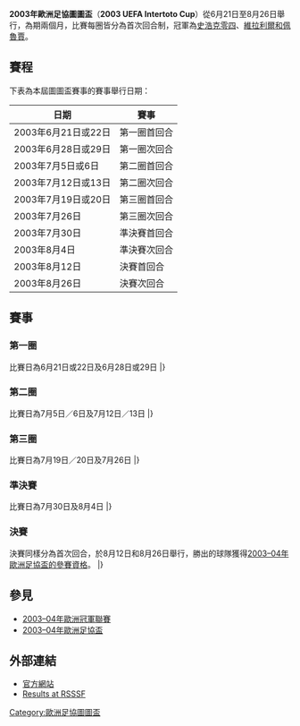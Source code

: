 **2003年歐洲足協圖圖盃**（**2003 UEFA Intertoto
Cup**）從6月21日至8月26日舉行，為期兩個月，比賽每圈皆分為首次回合制，冠軍為[史浩克零四](https://zh.wikipedia.org/wiki/沙爾克04足球俱樂部 "wikilink")、[維拉利爾和](https://zh.wikipedia.org/wiki/比利亞雷亞爾足球俱樂部 "wikilink")[佩魯賈](https://zh.wikipedia.org/wiki/佩魯賈足球會 "wikilink")。

## 賽程

下表為本屆圖圖盃賽事的賽事舉行日期：

| 日期             | 賽事     |
| -------------- | ------ |
| 2003年6月21日或22日 | 第一圈首回合 |
| 2003年6月28日或29日 | 第一圈次回合 |
| 2003年7月5日或6日   | 第二圈首回合 |
| 2003年7月12日或13日 | 第二圈次回合 |
| 2003年7月19日或20日 | 第三圈首回合 |
| 2003年7月26日     | 第三圈次回合 |
| 2003年7月30日     | 準決賽首回合 |
| 2003年8月4日      | 準決賽次回合 |
| 2003年8月12日     | 決賽首回合  |
| 2003年8月26日     | 決賽次回合  |

## 賽事

### 第一圈

比賽日為6月21日或22日及6月28日或29日                       |}

### 第二圈

比賽日為7月5日／6日及7月12日／13日                  |}

### 第三圈

比賽日為7月19日／20日及7月26日              |}

### 準決賽

比賽日為7月30日及8月4日        |}

### 決賽

決賽同樣分為首次回合，於8月12日和8月26日舉行，勝出的球隊獲得[2003–04年歐洲足協盃的參賽資格](../Page/2003–04年歐洲足協盃.md "wikilink")。
    |}

## 參見

  - [2003–04年歐洲冠軍聯賽](https://zh.wikipedia.org/wiki/2003–04年歐洲冠軍聯賽 "wikilink")
  - [2003–04年歐洲足協盃](../Page/2003–04年歐洲足協盃.md "wikilink")

## 外部連結

  - [官方網站](http://www.uefa.com/competitions/IntertotoCup/history/Season=2003/intro.html)
  - [Results at RSSSF](http://www.rsssf.com/tablesu/uic03.html)

[Category:歐洲足協圖圖盃](https://zh.wikipedia.org/wiki/Category:歐洲足協圖圖盃 "wikilink")